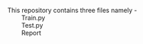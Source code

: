 
This repository contains three files namely - <br>
&nbsp;&nbsp;&nbsp;&nbsp;&nbsp;&nbsp;&nbsp;&nbsp;Train.py  <br>
&nbsp;&nbsp;&nbsp;&nbsp;&nbsp;&nbsp;&nbsp;&nbsp;Test.py <br>
&nbsp;&nbsp;&nbsp;&nbsp;&nbsp;&nbsp;&nbsp;&nbsp;Report  <br>
